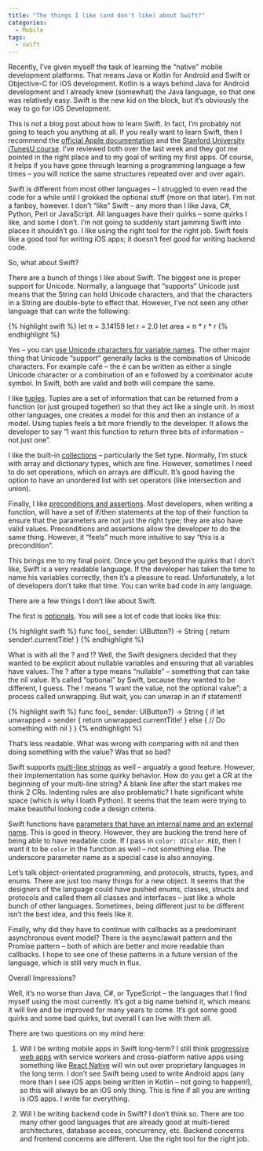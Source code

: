 ```yaml
---
title: "The things I like (and don't like) about Swift?"
categories:
  - Mobile
tags:
  - swift
---
```


Recently, I’ve given myself the task of learning the “native” mobile development platforms.  That means Java or Kotlin for Android and Swift or Objective-C for iOS development.  Kotlin is a ways behind Java for Android development and I already knew (somewhat) the Java language, so that one was relatively easy.  Swift is the new kid on the block, but it’s obviously the way to go for iOS Development.

This is not a blog post about how to learn Swift.  In fact, I’m probably not going to teach you anything at all.  If you really want to learn Swift, then I recommend the [official Apple documentation](https://developer.apple.com/library/content/documentation/Swift/Conceptual/Swift_Programming_Language/) and the [Stanford University iTunesU course](https://itunes.apple.com/us/course/developing-ios-10-apps-with-swift/id1198467120).  I’ve reviewed both over the last week and they got me pointed in the right place and to my goal of writing my first apps.  Of course, it helps if you have gone through learning a programming language a few times – you will notice the same structures repeated over and over again.

Swift is different from most other languages – I struggled to even read the code for a while until I grokked the optional stuff (more on that later).  I’m not a fanboy, however.  I don’t “like” Swift – any more than I like Java, C#, Python, Perl or JavaScript.  All languages have their quirks – some quirks I like, and some I don’t. I’m not going to suddenly start jamming Swift into places it shouldn’t go. I like using the right tool for the right job. Swift feels like a good tool for writing iOS apps; it doesn’t feel good for writing backend code.

So, what about Swift?

There are a bunch of things I like about Swift.  The biggest one is proper support for Unicode.  Normally, a language that “supports” Unicode just means that the String can hold Unicode characters, and that the characters in a String are double-byte to effect that. However, I’ve not seen any other language that can write the following:

{% highlight swift %}
let π = 3.14159
let r = 2.0
let area = π * r * r
{% endhighlight %}

Yes – you can [use Unicode characters for variable names](https://developer.apple.com/library/content/documentation/Swift/Conceptual/Swift_Programming_Language/TheBasics.html#//apple_ref/doc/uid/TP40014097-CH5-ID309). The other major thing that Unicode “support” generally lacks is the combination of Unicode characters. For example café – the é can be written as either a single Unicode character or a combination of an e followed by a combinator acute symbol. In Swift, both are valid and both will compare the same.

I like [tuples](https://developer.apple.com/library/content/documentation/Swift/Conceptual/Swift_Programming_Language/TheBasics.html#//apple_ref/doc/uid/TP40014097-CH5-ID309). Tuples are a set of information that can be returned from a function (or just grouped together) so that they act like a single unit. In most other languages, one creates a model for this and then an instance of a model. Using tuples feels a bit more friendly to the developer. It allows the developer to say “I want this function to return three bits of information – not just one”.

I like the built-in [collections](https://developer.apple.com/library/content/documentation/Swift/Conceptual/Swift_Programming_Language/CollectionTypes.html#//apple_ref/doc/uid/TP40014097-CH8-ID105) – particularly the Set type. Normally, I’m stuck with array and dictionary types, which are fine. However, sometimes I need to do set operations, which on arrays are difficult. It’s good having the option to have an unordered list with set operators (like intersection and union).

Finally, I like [preconditions and assertions](https://developer.apple.com/library/content/documentation/Swift/Conceptual/Swift_Programming_Language/TheBasics.html#//apple_ref/doc/uid/TP40014097-CH5-ID309). Most developers, when writing a function, will have a set of if/then statements at the top of their function to ensure that the parameters are not just the right type; they are also have valid values. Preconditions and assertions allow the developer to do the same thing. However, it “feels” much more intuitive to say “this is a precondition”.

This brings me to my final point. Once you get beyond the quirks that I don’t like, Swift is a very readable language. If the developer has taken the time to name his variables correctly, then it’s a pleasure to read. Unfortunately, a lot of developers don’t take that time. You can write bad code in any language.

There are a few things I don’t like about Swift.

The first is [optionals](https://developer.apple.com/library/content/documentation/Swift/Conceptual/Swift_Programming_Language/TheBasics.html#//apple_ref/doc/uid/TP40014097-CH5-ID309). You will see a lot of code that looks like this:

{% highlight swift %}
func foo(_ sender: UIButton?) -> String {
    return sender!.currentTitle!
}
{% endhighlight %}

What is with all the ? and !? Well, the Swift designers decided that they wanted to be explicit about nullable variables and ensuring that all variables have values. The ? after a type means “nullable” – something that can take the nil value. It’s called “optional” by Swift, because they wanted to be different, I guess. The ! means “I want the value, not the optional value”; a process called unwrapping. But wait, you can unwrap in an if statement!

{% highlight swift %}
func foo(_ sender: UIButton?) -> String {
    if let unwrapped = sender {
        return unwrapped.currentTitle!
    } else {
        // Do something with nil
    }
}
{% endhighlight %}

That’s less readable. What was wrong with comparing with nil and then doing something with the value? Was that so bad?

Swift supports [multi-line strings](https://developer.apple.com/library/content/documentation/Swift/Conceptual/Swift_Programming_Language/StringsAndCharacters.html#//apple_ref/doc/uid/TP40014097-CH7-ID285) as well – arguably a good feature. However, their implementation has some quirky behavior. How do you get a CR at the beginning of your multi-line string? A blank line after the start makes me think 2 CRs. Indenting rules are also problematic? I hate significant white space (which is why I loath Python). It seems that the team were trying to make beautiful looking code a design criteria.

Swift functions have [parameters that have an internal name and an external name](https://developer.apple.com/library/content/documentation/Swift/Conceptual/Swift_Programming_Language/Functions.html#//apple_ref/doc/uid/TP40014097-CH10-ID158). This is good in theory. However, they are bucking the trend here of being able to have readable code. If I pass in `color: UIColor.RED`, then I want it to be `color` in the function as well – not something else. The underscore parameter name as a special case is also annoying.

Let’s talk object-orientated programming, and protocols, structs, types, and enums. There are just too many things for a new object. It seems that the designers of the language could have pushed enums, classes, structs and protocols and called them all classes and interfaces – just like a whole bunch of other languages. Sometimes, being different just to be different isn’t the best idea, and this feels like it.

Finally, why did they have to continue with callbacks as a predominant asynchronous event model? There is the async/await pattern and the Promise pattern – both of which are better and more readable than callbacks. I hope to see one of these patterns in a future version of the language, which is still very much in flux.

Overall Impressions?

Well, it’s no worse than Java, C#, or TypeScript – the languages that I find myself using the most currently. It’s got a big name behind it, which means it will live and be improved for many years to come. It’s got some good quirks and some bad quirks, but overall I can live with them all.

There are two questions on my mind here:

1. Will I be writing mobile apps in Swift long-term? I still think [progressive web apps](https://www.smashingmagazine.com/2016/08/a-beginners-guide-to-progressive-web-apps/) with service workers and cross-platform native apps using something like [React Native](https://facebook.github.io/react-native/) will win out over proprietary languages in the long term. I don’t see Swift being used to write Android apps (any more than I see iOS apps being written in Kotlin – not going to happen!), so this will always be an iOS only thing. This is fine if all you are writing is iOS apps. I write for everything.

2. Will I be writing backend code in Swift? I don’t think so. There are too many other good languages that are already good at multi-tiered architectures, database access, concurrency, etc. Backend concerns and frontend concerns are different. Use the right tool for the right job.
